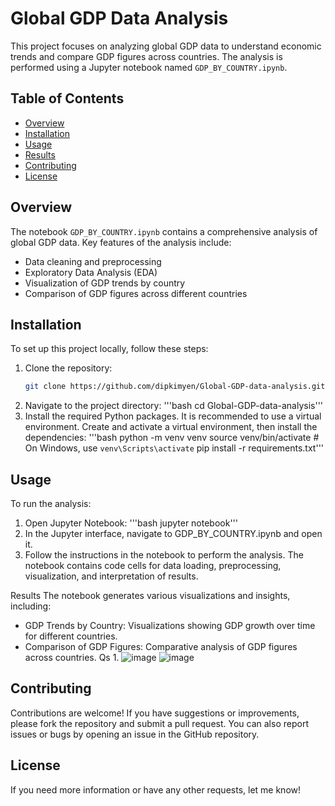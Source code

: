 # Global GDP Data Analysis

This project focuses on analyzing global GDP data to understand economic trends and compare GDP figures across countries. The analysis is performed using a Jupyter notebook named `GDP_BY_COUNTRY.ipynb`.

## Table of Contents

- [Overview](#overview)
- [Installation](#installation)
- [Usage](#usage)
- [Results](#results)
- [Contributing](#contributing)
- [License](#license)

## Overview

The notebook `GDP_BY_COUNTRY.ipynb` contains a comprehensive analysis of global GDP data. Key features of the analysis include:

- Data cleaning and preprocessing
- Exploratory Data Analysis (EDA)
- Visualization of GDP trends by country
- Comparison of GDP figures across different countries

## Installation

To set up this project locally, follow these steps:

1. Clone the repository:
   ```bash
   git clone https://github.com/dipkimyen/Global-GDP-data-analysis.git
2. Navigate to the project directory:
   '''bash
   cd Global-GDP-data-analysis'''
3. Install the required Python packages. It is recommended to use a virtual environment. Create and activate a virtual environment, then install the dependencies:
   '''bash
   python -m venv venv
  source venv/bin/activate  # On Windows, use `venv\Scripts\activate`
  pip install -r requirements.txt'''

## Usage

To run the analysis:
1. Open Jupyter Notebook:
'''bash
jupyter notebook'''
2. In the Jupyter interface, navigate to GDP_BY_COUNTRY.ipynb and open it.
3. Follow the instructions in the notebook to perform the analysis. The notebook contains code cells for data loading, preprocessing, visualization, and interpretation of results.

Results
The notebook generates various visualizations and insights, including:
- GDP Trends by Country: Visualizations showing GDP growth over time for different countries.
- Comparison of GDP Figures: Comparative analysis of GDP figures across countries.
Qs 1.
![image](https://github.com/user-attachments/assets/84bd35ad-a70d-49c6-80f2-d96b982fd6d8)
![image](https://github.com/user-attachments/assets/9a3e6e50-c456-4d6d-a4f5-fb15a7144d8f)


## Contributing

Contributions are welcome! If you have suggestions or improvements, please fork the repository and submit a pull request. You can also report issues or bugs by opening an issue in the GitHub repository.

## License

If you need more information or have any other requests, let me know!
